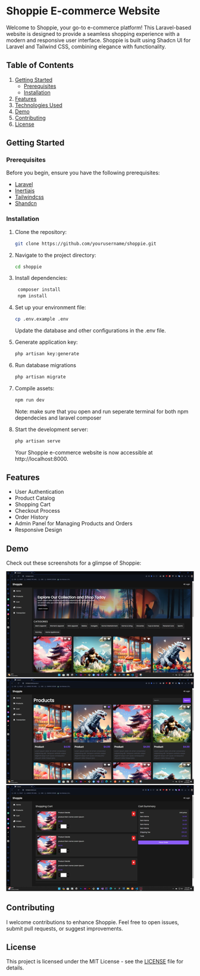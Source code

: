 # Shoppie E-commerce Website

Welcome to Shoppie, your go-to e-commerce platform! This Laravel-based website is designed to provide a seamless shopping experience with a modern and responsive user interface. Shoppie is built using Shadcn UI for Laravel and Tailwind CSS, combining elegance with functionality.

## Table of Contents

1. [Getting Started](#getting-started)
    - [Prerequisites](#prerequisites)
    - [Installation](#installation)
2. [Features](#features)
3. [Technologies Used](#technologies-used)
4. [Demo](#demo)
5. [Contributing](#contributing)
6. [License](#license)

## Getting Started

### Prerequisites

Before you begin, ensure you have the following prerequisites:

-   [Laravel](https://laravel.com/docs/10.x/installation)
-   [Inertiajs](https://inertiajs.com)
-   [Tailwindcss](https://tailwindcss.com/docs/installation)
-   [Shandcn](https://ui.shadcn.com)

### Installation

1. Clone the repository:

    ```bash
    git clone https://github.com/yourusername/shoppie.git
    ```

2. Navigate to the project directory:
    ```bash
    cd shoppie
    ```
3. Install dependencies:
    ```bash
     composer install
     npm install
    ```
4. Set up your environment file:

    ```bash
    cp .env.example .env
    ```

    Update the database and other configurations in the .env file.

5. Generate application key:

    ```bash
    php artisan key:generate
    ```

6. Run database migrations
    ```bash
    php artisan migrate
    ```
7. Compile assets:
    ```bash
    npm run dev
    ```
    Note: make sure that you open and run seperate terminal for both npm dependecies and laravel composer
8. Start the development server:
    ```bash
    php artisan serve
    ```
    Your Shoppie e-commerce website is now accessible at http://localhost:8000.

## Features

-   User Authentication
-   Product Catalog
-   Shopping Cart
-   Checkout Process
-   Order History
-   Admin Panel for Managing Products and Orders
-   Responsive Design

## Demo

Check out these screenshots for a glimpse of Shoppie:

![Demo Image 1](./resources/js/assets/demo/home.png)
![Demo Image 2](./resources/js/assets/demo/product.png)
![Demo Image 3](./resources/js/assets/demo/cart.png)

## Contributing

I welcome contributions to enhance Shoppie. Feel free to open issues, submit pull requests, or suggest improvements.

## License

This project is licensed under the MIT License - see the [LICENSE](./LICENSE) file for details.
